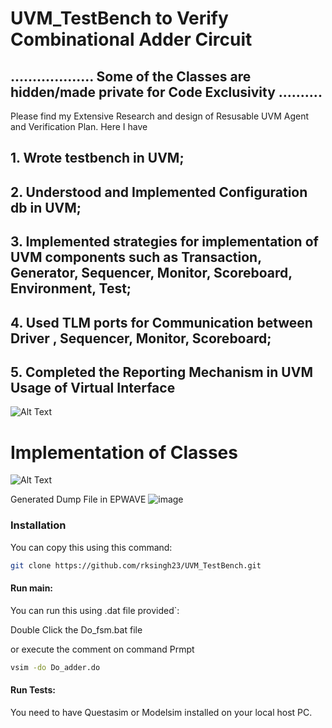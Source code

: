 # UVM_TestBench to Verify Combinational Adder Circuit
##                ................... Some of the Classes are hidden/made private for Code Exclusivity ..........                        
 Please find my Extensive Research and design of Resusable UVM Agent and Verification Plan. Here I have
 
## 1. Wrote testbench in UVM;

## 2. Understood and Implemented Configuration db in UVM;

## 3. Implemented strategies for implementation of UVM components such as Transaction, Generator, Sequencer, Monitor, Scoreboard, Environment, Test;

## 4. Used TLM ports for Communication between Driver , Sequencer, Monitor, Scoreboard;

## 5. Completed the Reporting Mechanism in UVM Usage of Virtual Interface


![Alt Text](https://www.chipverify.com/images/uvm/uvm-tb.gif)



# Implementation of Classes
![Alt Text](https://www.chipverify.com/images/uvm/uvm.jpg)


Generated Dump File in EPWAVE
![image](https://user-images.githubusercontent.com/70421087/113494992-b8bdee80-94a2-11eb-96a2-09486a3a02c5.png)


### Installation

You can copy this using this command:

```bash
git clone https://github.com/rksingh23/UVM_TestBench.git
```

#### Run main:

You can run this using .dat file provided`:

Double Click the Do_fsm.bat file 

or execute the comment on command Prmpt
```.bat
vsim -do Do_adder.do
```

#### Run Tests:
You need to have Questasim or Modelsim installed on your local host PC.
